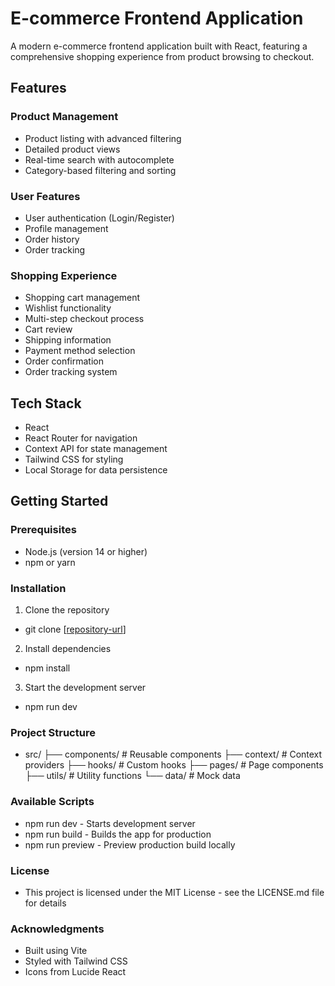 # E-commerce Frontend Application

A modern e-commerce frontend application built with React, featuring a comprehensive shopping experience from product browsing to checkout.

## Features

### Product Management
- Product listing with advanced filtering
- Detailed product views
- Real-time search with autocomplete
- Category-based filtering and sorting

### User Features
- User authentication (Login/Register)
- Profile management
- Order history
- Order tracking

### Shopping Experience
- Shopping cart management
- Wishlist functionality
- Multi-step checkout process
 - Cart review
 - Shipping information
 - Payment method selection
 - Order confirmation
- Order tracking system

## Tech Stack

- React
- React Router for navigation
- Context API for state management
- Tailwind CSS for styling
- Local Storage for data persistence

## Getting Started

### Prerequisites
- Node.js (version 14 or higher)
- npm or yarn

### Installation

1. Clone the repository
- git clone [[repository-url](https://github.com/Tufahel/e-comm)]

2. Install dependencies
- npm install

3. Start the development server
- npm run dev

### Project Structure
- src/
  ├── components/      # Reusable components
  ├── context/        # Context providers
  ├── hooks/          # Custom hooks
  ├── pages/          # Page components
  ├── utils/          # Utility functions
  └── data/          # Mock data

### Available Scripts
- npm run dev - Starts development server
- npm run build - Builds the app for production
- npm run preview - Preview production build locally

### License
- This project is licensed under the MIT License - see the LICENSE.md file for details

### Acknowledgments
- Built using Vite
- Styled with Tailwind CSS
- Icons from Lucide React
